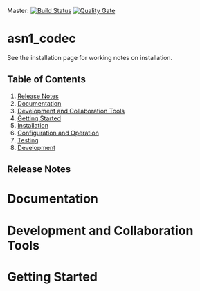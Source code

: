 Master: [![Build Status](https://travis-ci.org/usdot-jpo-ode/asn1_codec.svg?branch=master)](https://travis-ci.org/usdot-jpo-ode/asn1_codec) [![Quality Gate](https://sonarqube.com/api/badges/gate?key=asn1_codec)](https://sonarqube.com/dashboard?id=asn1_codec-key)

# asn1_codec

See the installation page for working notes on installation.

## Table of Contents

1. [Release Notes](#release-notes)
2. [Documentation](#documentation)
3. [Development and Collaboration Tools](#development-and-collaboration-tools)
3. [Getting Started](#getting-started)
4. [Installation](docs/installation.md)
5. [Configuration and Operation](docs/configuration.md)
6. [Testing](docs/testing.md)
7. [Development](docs/coding-standards.md)

## Release Notes

# Documentation

# Development and Collaboration Tools

# Getting Started

